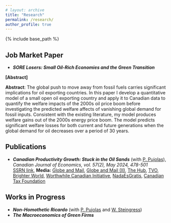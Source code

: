 ```yaml
---
# layout: archive
title: "Research"
permalink: /research/
author_profile: true
---
```


{% include base_path %}

## Job Market Paper

* ***SORE Losers: Small Oil-Rich Economies and the Green Transition***  
<ul style="list-style-type:none;padding-inline-start:0;">
<li id="abstract"><b>[Abstract]</b></li>
<li id="paperAbstract" style="display:none;">The global push to move away from fossil fuels carries significant implications for oil exporting countries. In this paper I develop a quantitative model of a small open oil exporting country and apply it to Canadian data to quantify the welfare impacts of the 2000s oil price boom before investigating the predicted welfare affects of vanishing global demand for fossil inputs. Consistent with the existing literature, my model produces welfare gains out of the 2000s energy price boom. The model predicts significant welfare losses for both current and future generations when the global demand for oil decreases over a period of 30 years.</li>
</ul>


  **Abstract**: The global push to move away from fossil fuels carries significant implications for oil exporting countries. In this paper I develop a quantitative model of a small open oil exporting country and apply it to Canadian data to quantify the welfare impacts of the 2000s oil price boom before investigating the predicted welfare affects of vanishing global demand for fossil inputs. Consistent with the existing literature, my model produces welfare gains out of the 2000s energy price boom. The model predicts significant welfare losses for both current and future generations when the global demand for oil decreases over a period of 30 years.

## Publications

* ***Canadian Productivity Growth: Stuck in the Oil Sands*** (with [P. Pujolas](https://pau.pujolasfons.com/)), *Canadian Journal of Economics, vol. 57(2), May 2024, 478-501*  
  [SSRN link](https://papers.ssrn.com/sol3/papers.cfm?abstract_id=4417319), **Media:** [Globe and Mail](https://www.theglobeandmail.com/business/commentary/article-despite-its-shortcomings-canada-is-not-an-economic-basket-case/), [Globe and Mail (II)](https://www.theglobeandmail.com/business/commentary/article-canadas-productivity-problem-isnt-that-big-if-we-exclude-oil/), [The Hub](https://thehub.ca/2024/07/11/trevor-tombe-canadas-resource-sector-is-its-productivity-powerhouse/), [TVO](https://www.tvo.org/article/is-canada-actually-facing-a-productivity-emergency), [Brighter World](https://brighterworld.mcmaster.ca/articles/over-a-barrel-canadas-oil-industry-is-a-drain-on-productivity-research-shows/), [Worthwhile Canadian Initiative](https://worthwhile.typepad.com/worthwhile_canadian_initi/2024/06/tfp.html), [NadaEsGratis](https://nadaesgratis.es/admin/productividad-y-petroleo), [Canadian Tax Foundation](https://www.ctf.ca/EN/EN/Newsletters/Perspectives/2023/4/230405.aspx) 

## Works in Progress

* ***Non-Homothetic Ricardo*** (with [P. Pujolas](https://pau.pujolasfons.com/) and [W. Steingress](https://steingress.github.io/))
* ***The Macroeconomics of Green Firms***



